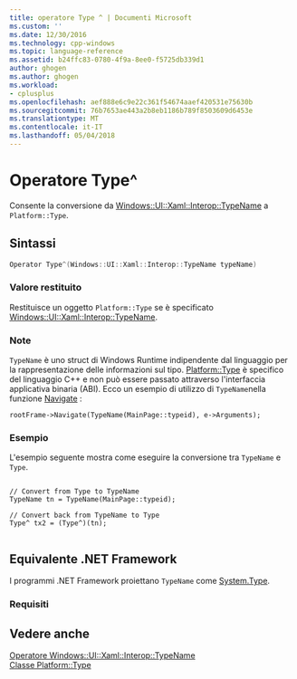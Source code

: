 ```yaml
---
title: operatore Type ^ | Documenti Microsoft
ms.custom: ''
ms.date: 12/30/2016
ms.technology: cpp-windows
ms.topic: language-reference
ms.assetid: b24ffc83-0780-4f9a-8ee0-f5725db339d1
author: ghogen
ms.author: ghogen
ms.workload:
- cplusplus
ms.openlocfilehash: aef888e6c9e22c361f54674aaef420531e75630b
ms.sourcegitcommit: 76b7653ae443a2b8eb1186b789f8503609d6453e
ms.translationtype: MT
ms.contentlocale: it-IT
ms.lasthandoff: 05/04/2018
---
```

# <a name="operator-type"></a>Operatore Type^
Consente la conversione da [Windows::UI::Xaml::Interop::TypeName](http://msdn.microsoft.com/library/windows/apps/windows.ui.xaml.interop.typename.aspx) a `Platform::Type`.  
  
## <a name="syntax"></a>Sintassi  
  
```cpp  
Operator Type^(Windows::UI::Xaml::Interop::TypeName typeName)  
```  
  
### <a name="return-value"></a>Valore restituito  
 Restituisce un oggetto `Platform::Type` se è specificato [Windows::UI::Xaml::Interop::TypeName](http://msdn.microsoft.com/library/windows/apps/windows.ui.xaml.interop.typename.aspx).  
  
### <a name="remarks"></a>Note  
 `TypeName` è uno struct di Windows Runtime indipendente dal linguaggio per la rappresentazione delle informazioni sul tipo. [Platform::Type](../cppcx/platform-type-class.md) è specifico del linguaggio C++ e non può essere passato attraverso l'interfaccia applicativa binaria (ABI). Ecco un esempio di utilizzo di `TypeName`nella funzione [Navigate](http://msdn.microsoft.com/library/windows/apps/hh702394.aspx) :  
  
```  
rootFrame->Navigate(TypeName(MainPage::typeid), e->Arguments);  
```  
  
### <a name="example"></a>Esempio  
 L'esempio seguente mostra come eseguire la conversione tra `TypeName` e `Type`.  
  
```  
  
// Convert from Type to TypeName  
TypeName tn = TypeName(MainPage::typeid);  
  
// Convert back from TypeName to Type  
Type^ tx2 = (Type^)(tn);  
  
```  
  
## <a name="net-framework-equivalent"></a>Equivalente .NET Framework  
 I programmi .NET Framework proiettano `TypeName` come [System.Type](assetId:///System.Type?qualifyHint=False&autoUpgrade=True).  
  
### <a name="requirements"></a>Requisiti  
  
## <a name="see-also"></a>Vedere anche  
 [Operatore Windows::UI::Xaml::Interop::TypeName](../cppcx/operator-subtractwindows-ui-xaml-interop-typename.md)   
 [Classe Platform::Type](../cppcx/platform-type-class.md)